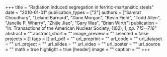 +++
title = "Radiation induced segregation in ferritic-martensitic steels"
date = "2010-01-01"
publication_types = ["2"]
authors = ["Samrat Choudhury", "Leland Barnard", "Dane Morgan", "Kevin Field", "Todd Allen", "Janelle P. Wharry", "Zhijie Jiao", "Gary Was", "Brian Wirth"]
publication = "In: Transactions of the American Nuclear Society, (102), 1, _pp. 715--716_"
abstract = ""
abstract_short = ""
image_preview = ""
selected = false
projects = []
tags = []
url_pdf = ""
url_preprint = ""
url_code = ""
url_dataset = ""
url_project = ""
url_slides = ""
url_video = ""
url_poster = ""
url_source = ""
math = true
highlight = true
[header]
image = ""
caption = ""
+++

